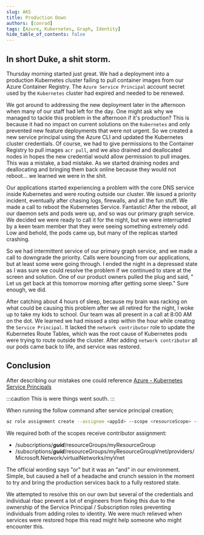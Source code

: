 ```yaml
---
slug: AKS
title: Production Down
authors: [conrad]
tags: [Azure, Kubernetes, Graph, Identity]
hide_table_of_contents: false
---
```


## In short Duke, a shit storm.

Thursday morning started just great. We had a deployment into a production Kubernetes cluster failing to pull container images from our Azure Container Registry. The `Azure Service Principal` account secret used by the `Kubernetes` cluster had expired and needed to be renewed.

We got around to addressing the new deployment later in the afternoon when many of our staff had left for the day. One might ask why we managed to tackle this problem in the afternoon if it's production? This is because it had no impact on current solutions on the `Kubernetes` and only prevented new feature deployments that were not urgent. So we created a new service principal using the Azure CLI and updated the Kubernetes cluster credentials. Of course, we had to give permissions to the Container Registry to pull images `acr pull`, and we also drained and deallocated nodes in hopes the new credential would allow permission to pull images. This was a mistake, a bad mistake. As we started draining nodes and deallocating and bringing them back online because they would not reboot... we learned we were in the shit.

Our applications started experiencing a problem with the core DNS service inside Kubernetes and were routing outside our cluster. We issued a priority incident, eventually after chasing logs, firewalls, and all the fun stuff. We made a call to reboot the Kubernetes Service. Fantastic! After the reboot, all our daemon sets and pods were up, and so was our primary graph service. We decided we were ready to call it for the night, but we were interrupted by a keen team member that they were seeing something extremely odd. Low and behold, the pods came up, but many of the replicas started crashing. 

So we had intermittent service of our primary graph service, and we made a call to downgrade the priority. Calls were bouncing from our applications, but at least some were going through. I ended the night in a depressed state as I was sure we could resolve the problem if we continued to stare at the screen and solution. One of our product owners pulled the plug and said, " Let us get back at this tomorrow morning after getting some sleep." Sure enough, we did.

After catching about 4 hours of sleep, because my brain was racking on what could be causing this problem after we all retired for the night, I woke up to take my kids to school. Our team was all present in a call at 8:00 AM on the dot. We learned we had missed a step within the hour while creating the `Service Principal`. It lacked the `network contributor` role to update the Kubernetes Route Tables, which was the root cause of Kubernetes pods were trying to route outside the cluster. After adding `network contributor` all our pods came back to life, and service was restored.

<!--truncate-->

## Conclusion

After describing our mistakes one could reference [Azure - Kubernetes Service Principals](https://docs.microsoft.com/en-us/azure/aks/kubernetes-service-principal?tabs=azure-cli)

:::caution
This is were things went south.
:::

When running the follow command after service principal creation;

```bash
az role assignment create --assignee <appId> --scope <resourceScope> --role Contributor
```

We required both of the scopes receive contributor assignment:

- /subscriptions/***guid***/resourceGroups/myResourceGroup 
- /subscriptions/***guid***/resourceGroups/myResourceGroupVnet/providers/Microsoft.Network/virtualNetworks/myVnet

The official wording says "or" but it was an "and" in our environment. Simple, but caused a hell of a headache and crunch session in the moment to try and bring the production services back to a fully restored state. 

We attempted to resolve this on our own but several of the credentials and individual rbac prevent a lot of engineers from fixing this due to the ownership of the Service Principal / Subscription roles preventing individuals from adding roles to identity.  We were much relieved when services were restored hope this read might help someone who might encounter this.